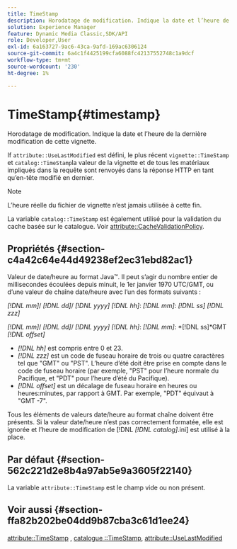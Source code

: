 ```yaml
---
title: TimeStamp
description: Horodatage de modification. Indique la date et l’heure de la dernière modification de cette vignette.
solution: Experience Manager
feature: Dynamic Media Classic,SDK/API
role: Developer,User
exl-id: 6a163727-9ac6-43ca-9afd-169ac6306124
source-git-commit: 6a4c1f4425199cfa6088fc42137552748c1a9dcf
workflow-type: tm+mt
source-wordcount: '230'
ht-degree: 1%

---
```


# TimeStamp{#timestamp}

Horodatage de modification. Indique la date et l’heure de la dernière modification de cette vignette.

If `attribute::UseLastModified` est défini, le plus récent `vignette::TimeStamp` et `catalog::TimeStamp`la valeur de la vignette et de tous les matériaux impliqués dans la requête sont renvoyés dans la réponse HTTP en tant qu’en-tête modifié en dernier.

>[!NOTE]
>
>L’heure réelle du fichier de vignette n’est jamais utilisée à cette fin.

La variable `catalog::TimeStamp` est également utilisé pour la validation du cache basée sur le catalogue. Voir [attribute::CacheValidationPolicy](/help/aem-is-ir-api/ir-api/material-cat/image-rendering-api-ref/c-ir-material-catalog/c-ir-attributes-reference/r-ir-cachevalidationpolicy.md).

## Propriétés {#section-c4a42c64e44d49238ef2ec31ebd82ac1}

Valeur de date/heure au format Java™. Il peut s’agir du nombre entier de millisecondes écoulées depuis minuit, le 1er janvier 1970 UTC/GMT, ou d’une valeur de chaîne date/heure avec l’un des formats suivants :

*[!DNL mm]*/ *[!DNL dd]*/ *[!DNL yyyy]* *[!DNL hh]*: *[!DNL mm]*: *[!DNL ss]* *[!DNL zzz]*

*[!DNL mm]*/ *[!DNL dd]*/ *[!DNL yyyy]* *[!DNL hh]*: *[!DNL mm]*: *[!DNL ss]*GMT *[!DNL offset]*

* *[!DNL hh]* est compris entre 0 et 23.
* *[!DNL zzz]* est un code de fuseau horaire de trois ou quatre caractères tel que &quot;GMT&quot; ou &quot;PST&quot;. L’heure d’été doit être prise en compte dans le code de fuseau horaire (par exemple, &quot;PST&quot; pour l’heure normale du Pacifique, et &quot;PDT&quot; pour l’heure d’été du Pacifique).
* *[!DNL offset]* est un décalage de fuseau horaire en heures ou heures:minutes, par rapport à GMT. Par exemple, &quot;PDT&quot; équivaut à &quot;GMT -7&quot;.

Tous les éléments de valeurs date/heure au format chaîne doivent être présents. Si la valeur date/heure n’est pas correctement formatée, elle est ignorée et l’heure de modification de [!DNL *[!DNL catalog]*.ini] est utilisé à la place.

## Par défaut {#section-562c221d2e8b4a97ab5e9a3605f22140}

La variable `attribute::TimeStamp` est le champ vide ou non présent.

## Voir aussi {#section-ffa82b202be04dd9b87cba3c61d1ee24}

[attribute::TimeStamp](../../../../../ir-api/material-cat/image-rendering-api-ref/c-ir-material-catalog/c-ir-attributes-reference/r-ir-timestamp.md#reference-8373ad4ee03d4e4b9a8fc96cf42b3181) , [catalogue ::TimeStamp](../../../../../ir-api/material-cat/image-rendering-api-ref/c-ir-material-catalog/c-ir-material-data-reference/r-ir-timestamp-dataref.md#reference-6daf7973dc4f4b4e9e8165756db7c319), [attribute::UseLastModified](../../../../../ir-api/material-cat/image-rendering-api-ref/c-ir-material-catalog/c-ir-attributes-reference/r-ir-uselastmodified.md#reference-d2ab628c9e004fedbd38324866dbca1d)
